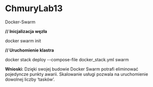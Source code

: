 # ChmuryLab13
Docker-Swarm 

**// Inicjalizacja węzła**

docker swarm init 

**// Uruchomienie klastra**

docker stack deploy --compose-file docker_stack.yml swarm 



**Wnioski:** Dzięki swojej budowie Docker Swarm potrafi eliminować pojedyncze punkty awarii. 
Skalowanie usługi pozwala na uruchomienie dowolnej liczby ‘tasków’. 
